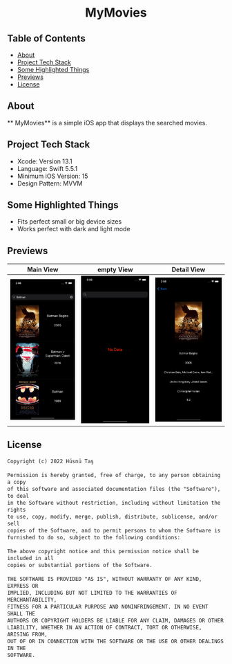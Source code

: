 <h1 align="center">
  MyMovies
</h1>


## Table of Contents
- <a href="#about">About</a>
- <a href="#project-tech-stack">Project Tech Stack</a>
- <a href="#some-highlighted-things">Some Highlighted Things</a>
- <a href="#previews">Previews</a>
- <a href="#license">License</a>

## About
** MyMovies** is a simple iOS app that displays the searched movies.

## Project Tech Stack
- Xcode: Version 13.1
- Language: Swift 5.5.1
- Minimum iOS Version: 15
- Design Pattern: MVVM

## Some Highlighted Things
- Fits perfect small or big device sizes
- Works perfect with dark and light mode

## Previews
| Main View | empty View | Detail View |
| --- | --- | --- |
| ![Preview](assets/main.png) | ![Preview](assets/empty.png) | ![Preview](assets/detail.png) |


## License
```
Copyright (c) 2022 Hüsnü Taş

Permission is hereby granted, free of charge, to any person obtaining a copy
of this software and associated documentation files (the "Software"), to deal
in the Software without restriction, including without limitation the rights
to use, copy, modify, merge, publish, distribute, sublicense, and/or sell
copies of the Software, and to permit persons to whom the Software is
furnished to do so, subject to the following conditions:

The above copyright notice and this permission notice shall be included in all
copies or substantial portions of the Software.

THE SOFTWARE IS PROVIDED "AS IS", WITHOUT WARRANTY OF ANY KIND, EXPRESS OR
IMPLIED, INCLUDING BUT NOT LIMITED TO THE WARRANTIES OF MERCHANTABILITY,
FITNESS FOR A PARTICULAR PURPOSE AND NONINFRINGEMENT. IN NO EVENT SHALL THE
AUTHORS OR COPYRIGHT HOLDERS BE LIABLE FOR ANY CLAIM, DAMAGES OR OTHER
LIABILITY, WHETHER IN AN ACTION OF CONTRACT, TORT OR OTHERWISE, ARISING FROM,
OUT OF OR IN CONNECTION WITH THE SOFTWARE OR THE USE OR OTHER DEALINGS IN THE
SOFTWARE.
```